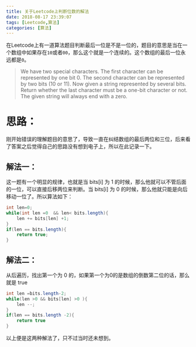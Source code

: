 ```yaml
---
title: 关于Leetcode上判断位数的解法
date: 2018-08-17 23:39:07
tags: [Leetcode,算法]
categories: [算法]
---
```

在Leetcode上有一道算法题目判断最后一位是不是一位的，题目的意思是当在一个数组中如果存在`10`或者`00`，那么这个就是一个连续的。这个数组的最后一位永远都是`0`。

> We have two special characters. The first character can be represented by one bit 0. The second character can be represented by two bits (10 or 11).
Now given a string represented by several bits. Return whether the last character must be a one-bit character or not. The given string will always end with a zero.


# 思路：
刚开始错误的理解题目的意思了，导致一直在纠结数组的最后两位和三位，后来看了答案之后觉得自己的思路没有想到电子上，所以在此记录一下。

## 解法一：
这一题有一个明显的规律，也就是当 bits[i] 为 1 的时候，那么他就可以不管后面的一位，可以直接后移两位来判断。当 bits[i] 为 0 的时候，那么他就只能是向后移动一位了。所以算法如下：
```java
int len=0;
while(int len =0  && len< bits.length){
    len += bits[len] +1;
}
if(len == bits.length){
    return true;
}
```

## 解法二：
从后遍历，找出第一个为 0 的，如果第一个为0的是数组的倒数第二位的话，那么就是 true
```java
int len =bits.length-2;
while(len >0 && bits[len] >0 ){
    len --;
}
if(len == bits.length -2){
    return true
}
```

以上便是这两种解法了，只不过当时还未想到。
